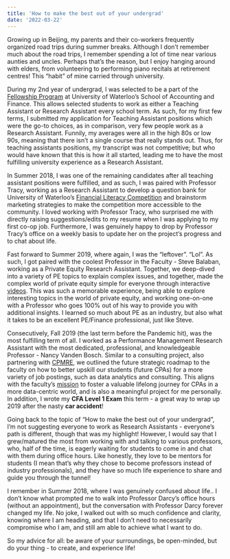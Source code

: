 ```yaml
---
title: 'How to make the best out of your undergrad'
date: '2022-03-22'
---
```


Growing up in Beijing, my parents and their co-workers frequently organized road trips during summer breaks. Although I don’t remember much about the road trips, I remember spending a lot of time near various aunties and uncles. Perhaps that’s the reason, but I enjoy hanging around with elders, from volunteering to performing piano recitals at retirement centres! This “habit” of mine carried through university.

During my 2nd year of undergrad, I was selected to be a part of the [Fellowship Program](https://uwaterloo.ca/school-of-accounting-and-finance/undergraduate/tuition-and-scholarships/fellowship-program) at University of Waterloo’s School of Accounting and Finance. This allows selected students to work as either a Teaching Assistant or Research Assistant every school term. As such, for my first few terms, I submitted my application for Teaching Assistant positions which were the go-to choices, as in comparison, very few people work as a Research Assistant. Funnily, my averages were all in the high 80s or low 90s, meaning that there isn’t a single course that really stands out. Thus, for teaching assistants positions, my transcript was not competitive; but who would have known that this is how it all started, leading me to have the most fulfilling university experience as a Research Assistant.

In Summer 2018, I was one of the remaining candidates after all teaching assistant positions were fulfilled, and as such, I was paired with Professor Tracy, working as a Research Assistant to develop a question bank for University of Waterloo’s [Financial Literacy Competition](https://uwaterloo.ca/school-of-accounting-and-finance/teachers-and-guidance-counsellors/financial-literacy-classroom) and brainstorm marketing strategies to make the competition more accessible to the community. I loved working with Professor Tracy, who surprised me with directly raising suggestions/edits to my resume when I was applying to my first co-op job. Furthermore, I was genuinely happy to drop by Professor Tracy’s office on a weekly basis to update her on the project’s progress and to chat about life. 

Fast forward to Summer 2019, where again, I was the “leftover”. “Lol”. As such, I got paired with the coolest Professor in the Faculty - Steve Balaban, working as a Private Equity Research Assistant. Together, we deep-dived into a variety of PE topics to explain complex issues, and together, made the complex world of private equity simple for everyone through interactive [videos](https://www.youtube.com/c/SteveBalaban). This was such a memorable experience, being able to explore interesting topics in the world of private equity, and working one-on-one with a Professor who goes 100% out of his way to provide you with additional insights. I learned so much about PE as an industry, but also what it takes to be an excellent PE/Finance professional, just like Steve. 

Consecutively, Fall 2019 (the last term before the Pandemic hit), was the most fulfilling term of all. I worked as a Performance Management Research Assistant with the most dedicated, professional, and knowledgeable Professor - Nancy Vanden Bosch. Similar to a consulting project, also partnering with [CPMRE](https://uwaterloo.ca/ctr-performance-management-research/), we outlined the future strategic roadmap to the faculty on how to better upskill our students (future CPAs) for a more variety of job postings, such as data analytics and consulting. This aligns with the faculty’s [mission](https://uwaterloo.ca/news/global-impact/upskilling-remain-competitive) to foster a valuable lifelong journey for CPAs in a more data-centric world, and is also a meaningful project for me personally. In addition, I wrote my **CFA Level 1 Exam** this term - a great way to wrap up 2019 after the nasty **car accident**!

Going back to the topic of “How to make the best out of your undergrad”, I’m not suggesting everyone to work as Research Assistants - everyone’s path is different, though that was my highlight! However, I would say that I grew/matured the most from working with and talking to various professors, who, half of the time, is eagerly waiting for students to come in and chat with them during office hours. Like honestly, they love to be mentors for students (I mean that’s why they chose to become professors instead of industry professionals), and they have so much life experience to share and guide you through the tunnel! 

I remember in Summer 2018, where I was genuinely confused about life.. I don’t know what prompted me to walk into Professor Darcy’s office hours (without an appointment), but the conversation with Professor Darcy forever changed my life. No joke, I walked out with so much confidence and clarity, knowing where I am heading, and that I don’t need to necessarily compromise who I am, and still am able to achieve what I want to do. 

So my advice for all: be aware of your surroundings, be open-minded, but do your thing - to create, and experience life!
